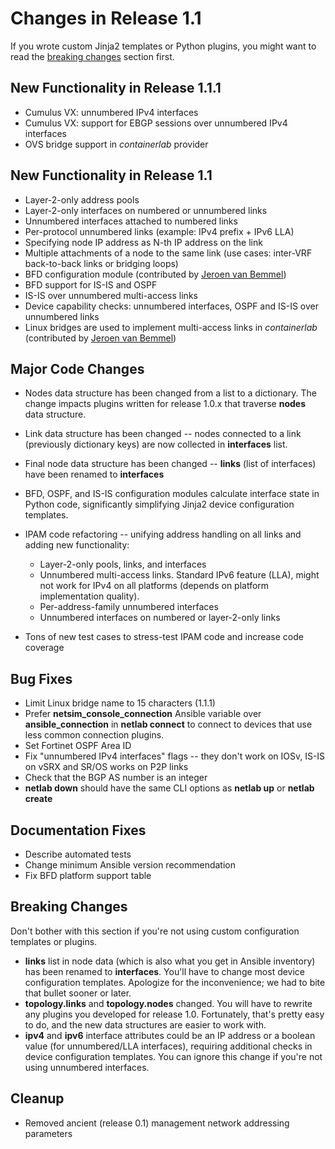 # Changes in Release 1.1

If you wrote custom Jinja2 templates or Python plugins, you might want to read the [breaking changes](#breaking-changes) section first.

## New Functionality in Release 1.1.1

* Cumulus VX: unnumbered IPv4 interfaces
* Cumulus VX: support for EBGP sessions over unnumbered IPv4 interfaces
* OVS bridge support in *containerlab* provider

## New Functionality in Release 1.1

* Layer-2-only address pools
* Layer-2-only interfaces on numbered or unnumbered links
* Unnumbered interfaces attached to numbered links
* Per-protocol unnumbered links (example: IPv4 prefix + IPv6 LLA)
* Specifying node IP address as N-th IP address on the link
* Multiple attachments of a node to the same link (use cases: inter-VRF back-to-back links or bridging loops)
* BFD configuration module (contributed by [Jeroen van Bemmel](https://github.com/jbemmel))
* BFD support for IS-IS and OSPF
* IS-IS over unnumbered multi-access links
* Device capability checks: unnumbered interfaces, OSPF and IS-IS over unnumbered links
* Linux bridges are used to implement multi-access links in *containerlab* (contributed by [Jeroen van Bemmel](https://github.com/jbemmel))

## Major Code Changes

* Nodes data structure has been changed from a list to a dictionary. The change impacts plugins written for release 1.0.x that traverse **nodes** data structure.
* Link data structure has been changed -- nodes connected to a link (previously dictionary keys) are now collected in **interfaces** list.
* Final node data structure has been changed -- **links** (list of interfaces) have been renamed to **interfaces**
* BFD, OSPF, and IS-IS configuration modules calculate interface state in Python code, significantly simplifying Jinja2 device configuration templates.
* IPAM code refactoring -- unifying address handling on all links and adding new functionality:

	* Layer-2-only pools, links, and interfaces
	* Unnumbered multi-access links. Standard IPv6 feature (LLA), might not work for IPv4 on all platforms (depends on platform implementation quality).
	* Per-address-family unnumbered interfaces
	* Unnumbered interfaces on numbered or layer-2-only links

* Tons of new test cases to stress-test IPAM code and increase code coverage

## Bug Fixes

* Limit Linux bridge name to 15 characters (1.1.1)
* Prefer **netsim_console_connection** Ansible variable over **ansible_connection** in **netlab connect** to connect to devices that use less common connection plugins. 
* Set Fortinet OSPF Area ID
* Fix "unnumbered IPv4 interfaces" flags -- they don't work on IOSv, IS-IS on vSRX and SR/OS works on P2P links
* Check that the BGP AS number is an integer
* **netlab down** should have the same CLI options as **netlab up** or **netlab create**

## Documentation Fixes

* Describe automated tests
* Change minimum Ansible version recommendation
* Fix BFD platform support table

## Breaking Changes

Don't bother with this section if you're not using custom configuration templates or plugins.

* **links** list in node data (which is also what you get in Ansible inventory) has been renamed to **interfaces**. You'll have to change most device configuration templates. Apologize for the inconvenience; we had to bite that bullet sooner or later.
* **topology.links** and **topology.nodes** changed. You will have to rewrite any plugins you developed for release 1.0. Fortunately, that's pretty easy to do, and the new data structures are easier to work with.
* **ipv4** and **ipv6** interface attributes could be an IP address or a boolean value (for unnumbered/LLA interfaces), requiring additional checks in device configuration templates. You can ignore this change if you're not using unnumbered interfaces.

## Cleanup

* Removed ancient (release 0.1) management network addressing parameters
